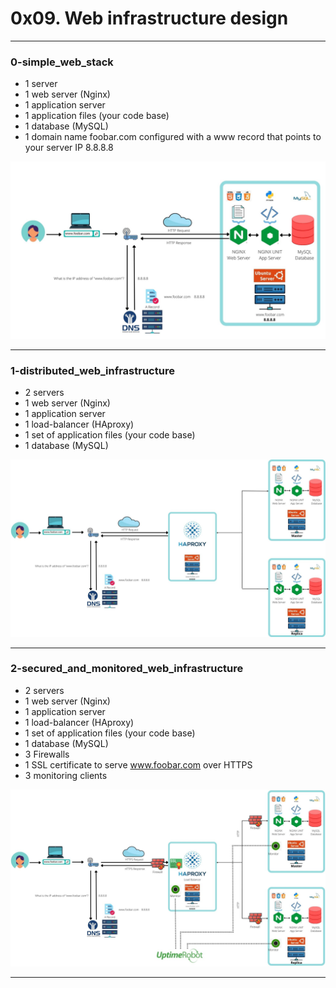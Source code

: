# 0x09. Web infrastructure design 

---

### 0-simple_web_stack 
* 1 server
* 1 web server (Nginx)
* 1 application server
* 1 application files (your code base)
* 1 database (MySQL)
* 1 domain name foobar.com configured with a www record that points to your server IP 8.8.8.8

![simple web stack](0-simple_web_stack.jpg)

---

### 1-distributed_web_infrastructure 
* 2 servers
* 1 web server (Nginx)
* 1 application server
* 1 load-balancer (HAproxy)
* 1 set of application files (your code base)
* 1 database (MySQL)

![distibuted web stack](1-distributed_web_infrastructure.jpg)

---

### 2-secured_and_monitored_web_infrastructure 
* 2 servers
* 1 web server (Nginx)
* 1 application server
* 1 load-balancer (HAproxy)
* 1 set of application files (your code base)
* 1 database (MySQL)
* 3 Firewalls
* 1 SSL certificate to serve www.foobar.com over HTTPS
* 3 monitoring clients

![Secured and monitored web stack](2-secured_and_monitored_web_infrastructure.jpg)

---